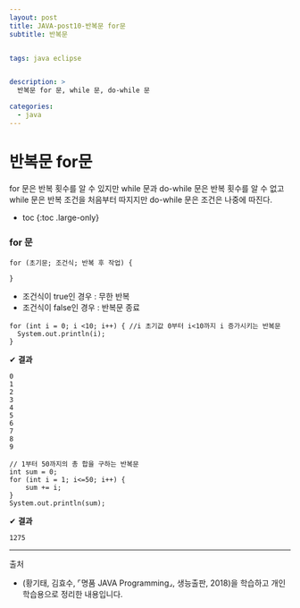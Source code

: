 ```yaml
---
layout: post
title: JAVA-post10-반복문 for문
subtitle: 반복문


tags: java eclipse


description: >
  반복문 for 문, while 문, do-while 문

categories:
  - java
---
```

# 반복문 for문
for 문은 반복 횟수를 알 수 있지만 while 문과 do-while 문은 반복 횟수를 알 수 없고 while 문은 반복 조건을 처음부터 따지지만 do-while 문은 조건은 나중에 따진다.

* toc
{:toc .large-only}

### for 문
~~~
for (초기문; 조건식; 반복 후 작업) {

}
~~~

- 조건식이 true인 경우 : 무한 반복
- 조건식이 false인 경우 : 반복문 종료
~~~
for (int i = 0; i <10; i++) { //i 초기값 0부터 i<10까지 i 증가시키는 반복문
  System.out.println(i);
}
~~~

✔ **결과**
~~~
0
1
2
3
4
5
6
7
8
9
~~~

~~~
// 1부터 50까지의 총 합을 구하는 반복문
int sum = 0;
for (int i = 1; i<=50; i++) {
	sum += i;
}
System.out.println(sum);
~~~

✔ **결과**
~~~
1275
~~~







-----
출처

- (황기태, 김효수, ⌜명품 JAVA Programming⌟, 생능출판, 	2018)을 학습하고 개인 학습용으로 정리한 내용입니다.
